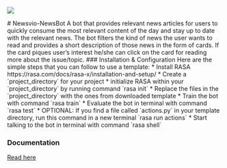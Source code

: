 <p aling="center"><img src="https://community.mattermost.com/files/dp6hczjcq3rxzcbaux9c5dmxeo/public?h=UJH-iZ1y2pwbVRjBKFFM5u3TkJbaabTByV2OIkc9cIY"></p>
# Newsvio-NewsBot
A bot that provides relevant news articles for users to quickly consume the most relevant content of the day and stay up to date with the relevant news. 
The bot filters the kind of news the user wants to read and provides a short description of those news in the form of cards. 
If the card piques user’s interest he/she can click on the card for reading more about the issue/topic. 
### Installation & Configuration
Here are the simple steps that you can follow to use a template:
* Install RASA https://rasa.com/docs/rasa-x/installation-and-setup/ 
* Create a `project_directory` for your project
* initialize RASA within your `project_directory` by running command `rasa init` 
* Replace the files in the `project_directory` with the ones from downloaded template
* Train the bot with command `rasa train`
* Evaluate the bot in terminal with command `rasa test`
* OPTIONAL: If you find a file called `actions.py` in your template directory, run this command in a new terminal `rasa run actions`
* Start talking to the bot in terminal with command `rasa shell` 

### Documentation
[Read here](https://rasa.com/docs/rasa-x/)


